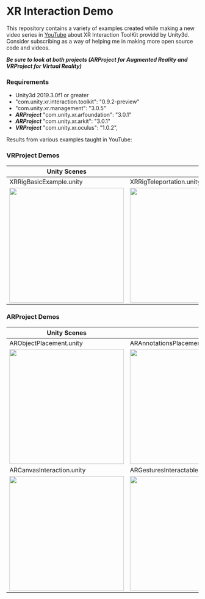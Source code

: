 # XR Interaction Demo
This repository contains a variety of examples created while making a new video series in [YouTube](https://www.youtube.com/playlist?list=PLQMQNmwN3Fvx2d7uNxMkVOs1aUV-vxrlf) about XR Interaction ToolKit providd by Unity3d. Consider subscribing as a way of helping me in making more open source code and videos.

***Be sure to look at both projects (ARProject for Augmented Reality and VRProject for Virtual Reality)***

### Requirements

* Unity3d 2019.3.0f1 or greater
* "com.unity.xr.interaction.toolkit": "0.9.2-preview"
* "com.unity.xr.management": "3.0.5"
* ***ARProject*** "com.unity.xr.arfoundation": "3.0.1"
* ***ARProject*** "com.unity.xr.arkit": "3.0.1"
* ***VRProject*** "com.unity.xr.oculus": "1.0.2",

Results from various examples taught in YouTube:

### VRProject Demos

|Unity Scenes||
|---|---|
|XRRigBasicExample.unity|XRRigTeleportation.unity|
|<img src="https://github.com/dilmerv/XRInteractionDemo/blob/master/docs/images/xrrigbasicexample.gif" width="300">|<img src="https://github.com/dilmerv/XRInteractionDemo/blob/master/docs/images/xrrigteleportation.gif" width="300">|

### ARProject Demos

|Unity Scenes||
|---|---|
|ARObjectPlacement.unity|ARAnnotationsPlacement.unity|
|<img src="https://github.com/dilmerv/XRInteractionDemo/blob/master/docs/images/arobjectplacement.gif" width="300">|<img src="https://github.com/dilmerv/XRInteractionDemo/blob/master/docs/images/arannotationsplacement.gif" width="300">|
|ARCanvasInteraction.unity|ARGesturesInteractableLog.unity|
|<img src="https://github.com/dilmerv/XRInteractionDemo/blob/master/docs/images/arcanvasinteraction.gif" width="300">|<img src="https://github.com/dilmerv/XRInteractionDemo/blob/master/docs/images/argesturesinteractablelog.gif" width="300">|